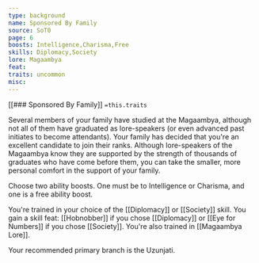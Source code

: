 ```yaml
---
type: background
name: Sponsored By Family 
source: SoT0
page: 6
boosts: Intelligence,Charisma,Free
skills: Diplomacy,Society
lore: Magaambya
feat: 
traits: uncommon
misc: 
---
```


[[### Sponsored By Family]]
`=this.traits`


Several members of your family have studied at the Magaambya, although not all of them have graduated as lore-speakers (or even advanced past initiates to become attendants). Your family has decided that you're an excellent candidate to join their ranks. Although lore-speakers of the Magaambya know they are supported by the strength of thousands of graduates who have come before them, you can take the smaller, more personal comfort in the support of your family.

Choose two ability boosts. One must be to Intelligence or Charisma, and one is a free ability boost.

You're trained in your choice of the [[Diplomacy]] or [[Society]] skill. You gain a skill feat: [[Hobnobber]] if you chose [[Diplomacy]] or [[Eye for Numbers]] if you chose [[Society]]. You're also trained in [[Magaambya Lore]].

Your recommended primary branch is the Uzunjati.


